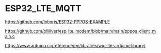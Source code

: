 # ESP32_LTE_MQTT
 
https://github.com/loboris/ESP32-PPPOS-EXAMPLE

https://github.com/olliiiver/esp_lte_modem/blob/main/main/pppos_client_main.c

https://www.arduino.cc/reference/en/libraries/wio-lte-arduino-library/
